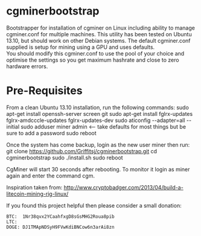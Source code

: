 cgminerbootstrap
================

Bootstrapper for installation of cgminer on Linux including ability to manage cgminer.conf for multiple machines.
This utility has been tested on Ubuntu 13.10, but should work on other Debian systems.
The default cgminer.conf supplied is setup for mining using a GPU and uses defaults.  
You should modify this cgminer.conf to use the pool of your choice and optimise the settings so you get maximum hashrate and close to zero hardware errors.


Pre-Requisites
==============
From a clean Ubuntu 13.10 installation, run the following commands:
    sudo apt-get install openssh-server screen git
    sudo apt-get install fglrx-updates fglrx-amdcccle-updates fglrx-updates-dev
    sudo aticonfig --adapter=all --initial
    sudo adduser miner admin <-- take defaults for most things but be sure to add a password
    sudo reboot

Once the system has come backup, login as the new user miner then run:
    git clone https://github.com/Griffitsj/cgminerbootstrap.git
    cd cgminerbootstrap
    sudo ./install.sh
    sudo reboot

CgMiner will start 30 seconds after rebooting.  To monitor it login as miner again and enter the command cgm.


Inspiration taken from: http://www.cryptobadger.com/2013/04/build-a-litecoin-mining-rig-linux/ 

If you found this project helpful then please consider a small donation:

    BTC:  1Nr38qvx2YCaahfxgD8sGsMHG2Roua8pib
    LTC:  
    DOGE: DJ1TMApNDSyH9FVwKdiBNCow6n3arAi8zn

